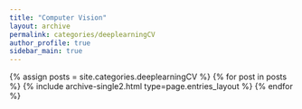 ```yaml
---
title: "Computer Vision"
layout: archive
permalink: categories/deeplearningCV
author_profile: true
sidebar_main: true
---
```


{% assign posts = site.categories.deeplearningCV %}
{% for post in posts %} {% include archive-single2.html type=page.entries_layout %} {% endfor %}